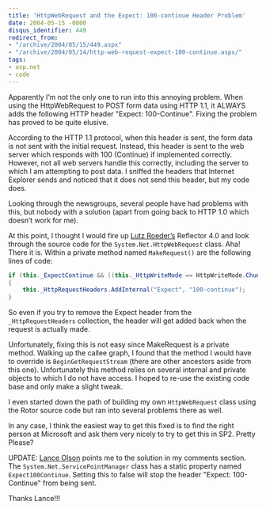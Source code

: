 ```yaml
---
title: 'HttpWebRequest and the Expect: 100-continue Header Problem'
date: 2004-05-15 -0800
disqus_identifier: 449
redirect_from:
- "/archive/2004/05/15/449.aspx"
- "/archive/2004/05/14/http-web-request-expect-100-continue.aspx/"
tags:
- asp.net
- code
---
```


Apparently I’m not the only one to run into this annoying problem. When using the HttpWebRequest to POST form data using HTTP 1.1, it ALWAYS adds the following HTTP header "Expect: 100-Continue". Fixing the problem has proved to be quite elusive.

According to the HTTP 1.1 protocol, when this header is sent, the form data is not sent with the initial request. Instead, this header is sent to the web server which responds with 100 (Continue) if implemented correctly. However, not all web servers handle this correctly, including the server to which I am attempting to post data. I sniffed the headers that Internet Explorer sends and noticed that it does not send this header, but my code does.

Looking through the newsgroups, several people have had problems with this, but nobody with a solution (apart from going back to HTTP 1.0 which doesn’t work for me).

At this point, I thought I would fire up [Lutz Roeder’s](http://www.aisto.com/roeder/dotnet/) Reflector 4.0 and look through the source code for the `System.Net.HttpWebRequest` class. Aha! There it is. Within a private method named `MakeRequest()` are the
following lines of code:

```csharp
if (this._ExpectContinue && ((this._HttpWriteMode == HttpWriteMode.Chunked) || (this._ContentLength > ((long) 0))))
{
    this._HttpRequestHeaders.AddInternal("Expect", "100-continue");
}
```

So even if you try to remove the Expect header from the `_HttpRequestHeaders` collection, the header will get added back when the request is actually made.

Unfortunately, fixing this is not easy since MakeRequest is a private method. Walking up the callee graph, I found that the method I would have to override is `BeginGetRequestStream` (there are other ancestors aside from this one). Unfortunately this method relies on several internal and private objects to which I do not have access. I hoped to re-use the existing code base and only make a slight tweak.

I even started down the path of building my own `HttpWebRequest` class using the Rotor source code but ran into several problems there as well.

In any case, I think the easiest way to get this fixed is to find the right person at Microsoft and ask them very nicely to try to get this in SP2. Pretty Please?

UPDATE: [Lance Olson](http://blogs.msdn.com/lanceo/) points me to the solution in my comments section. The `System.Net.ServicePointManager` class has a static property named `Expect100Continue`. Setting this to false will stop the header "Expect: 100-Continue" from being sent.

Thanks Lance!!!
